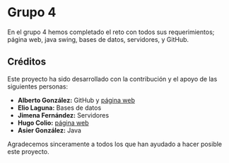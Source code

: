 # Grupo 4

En el grupo 4 hemos completado el reto con todos sus requerimientos; página web, java swing, bases de datos, servidores, y GitHub.

## Créditos

Este proyecto ha sido desarrollado con la contribución y el apoyo de las siguientes personas:

* **Alberto González:** GitHub y [página web](index.html)
* **Elio Laguna:** Bases de datos
* **Jimena Fernández:** Servidores
* **Hugo Colio:** [página web](index.html)
* **Asier González:** Java

Agradecemos sinceramente a todos los que han ayudado a hacer posible este proyecto.
